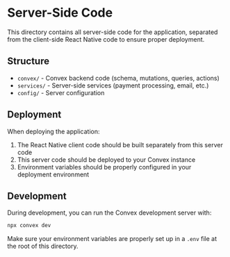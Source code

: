 # Server-Side Code

This directory contains all server-side code for the application, separated from the client-side React Native code to ensure proper deployment.

## Structure

- `convex/` - Convex backend code (schema, mutations, queries, actions)
- `services/` - Server-side services (payment processing, email, etc.)
- `config/` - Server configuration

## Deployment

When deploying the application:
1. The React Native client code should be built separately from this server code
2. This server code should be deployed to your Convex instance
3. Environment variables should be properly configured in your deployment environment

## Development

During development, you can run the Convex development server with:

```bash
npx convex dev
```

Make sure your environment variables are properly set up in a `.env` file at the root of this directory.
